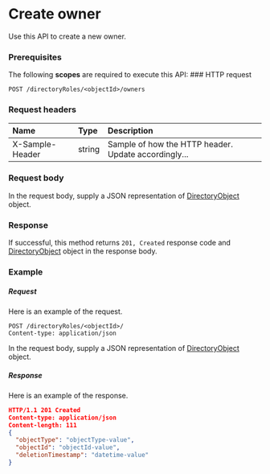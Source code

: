 # Create owner

Use this API to create a new owner.
### Prerequisites
The following **scopes** are required to execute this API: ### HTTP request
<!-- { "blockType": "ignored" } -->
```http
POST /directoryRoles/<objectId>/owners

```
### Request headers
| Name       | Type | Description|
|:---------------|:--------|:----------|
| X-Sample-Header  | string  | Sample of how the HTTP header. Update accordingly...|

### Request body
In the request body, supply a JSON representation of [DirectoryObject](../resources/directoryobject.md) object.


### Response
If successful, this method returns `201, Created` response code and [DirectoryObject](../resources/directoryobject.md) object in the response body.

### Example
##### Request
Here is an example of the request.
<!-- {
  "blockType": "request",
  "name": "create_directoryobject_from_directoryrole"
}-->
```http
POST /directoryRoles/<objectId>/
Content-type: application/json
```
In the request body, supply a JSON representation of [DirectoryObject](../resources/directoryobject.md) object.
##### Response
Here is an example of the response.
<!-- {
  "blockType": "response",
  "truncated": false,
  "@odata.type": "directoryobject"
} -->
```json
HTTP/1.1 201 Created
Content-type: application/json
Content-length: 111
{
  "objectType": "objectType-value",
  "objectId": "objectId-value",
  "deletionTimestamp": "datetime-value"
}
```

<!-- uuid: 5a1cda24-cd19-4167-802b-d9146dde15ae
2015-10-15 03:41:18 UTC -->
<!-- {
  "type": "#page.annotation",
  "description": "Create owner",
  "keywords": "",
  "section": "documentation",
  "tocPath": ""
}-->